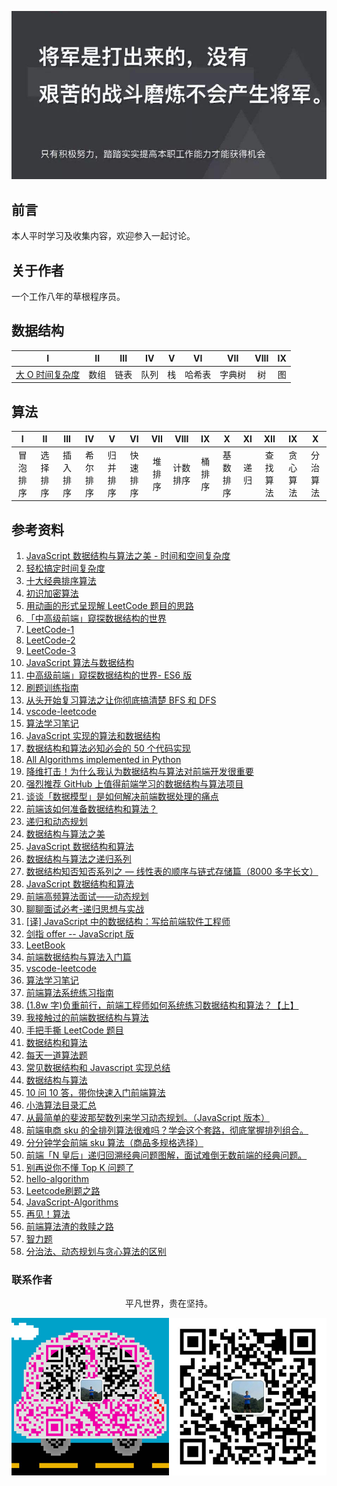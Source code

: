 ![image](./img/timg.jpg)
<br>

## 前言

本人平时学习及收集内容，欢迎参入一起讨论。

## 关于作者

一个工作八年的草根程序员。

## 数据结构

|                                                                     I                                                                     |  II  | III  |  IV  |  V  |   VI   |  VII   | VIII | IX  |
| :---------------------------------------------------------------------------------------------------------------------------------------: | :--: | :--: | :--: | :-: | :----: | :----: | :--: | :-: |
| [大 O 时间复杂度](https://github.com/cs-learning-record/algorithm/blob/master/%E5%A4%A7O%E6%97%B6%E9%97%B4%E5%A4%8D%E6%9D%82%E5%BA%A6.md) | 数组 | 链表 | 队列 | 栈  | 哈希表 | 字典树 |  树  | 图  |

## 算法

|    I     |    II    |   III    |    IV    |    V     |    VI    |  VII   |   VIII   |   IX   |    X     |  XI  |   XII    |    IX    |    X     |
| :------: | :------: | :------: | :------: | :------: | :------: | :----: | :------: | :----: | :------: | :--: | :------: | :------: | :------: |
| 冒泡排序 | 选择排序 | 插入排序 | 希尔排序 | 归并排序 | 快速排序 | 堆排序 | 计数排序 | 桶排序 | 基数排序 | 递归 | 查找算法 | 贪心算法 | 分治算法 | 回溯算法 |

## 参考资料

1. [JavaScript 数据结构与算法之美 - 时间和空间复杂度](https://github.com/biaochenxuying/blog/issues/29)
2. [轻松搞定时间复杂度](https://mp.weixin.qq.com/s/aUDrVMhFUT3LfsHfuBopTw)
3. [十大经典排序算法](https://github.com/hustcc/JS-Sorting-Algorithm)
4. [初识加密算法](https://mp.weixin.qq.com/s/8iBZ3_CIzw3kWjmPYACDrw)
5. [用动画的形式呈现解 LeetCode 题目的思路](https://github.com/MisterBooo/LeetCodeAnimation)
6. [「中高级前端」窥探数据结构的世界](https://juejin.im/post/5cd1ab3df265da03587c142a)
7. [LeetCode-1](https://github.com/azl397985856/leetcode)
8. [LeetCode-2](https://github.com/xcatliu/leetcode)
9. [LeetCode-3](https://github.com/LiangJunrong/document-library/tree/master/other-library/LeetCode)
10. [JavaScript 算法与数据结构](https://github.com/trekhleb/javascript-algorithms/blob/master/README.zh-CN.md)
11. [中高级前端」窥探数据结构的世界- ES6 版](https://juejin.im/post/5cd1ab3df265da03587c142a)
12. [刷题训练指南](https://github.com/apachecn/awesome-algorithm)
13. [从头开始复习算法之让你彻底搞清楚 BFS 和 DFS](https://mp.weixin.qq.com/s/AAsbpVevRRGEMrT7SdH60Q)
14. [vscode-leetcode](https://github.com/jdneo/vscode-leetcode)
15. [算法学习笔记](https://github.com/nonstriater/Learn-Algorithms)
16. [JavaScript 实现的算法和数据结构](https://github.com/ConardLi/awesome-coding-js)
17. [数据结构和算法必知必会的 50 个代码实现](https://github.com/wangzheng0822/algo)
18. [All Algorithms implemented in Python](https://github.com/TheAlgorithms/Python)
19. [降维打击！为什么我认为数据结构与算法对前端开发很重要](https://mp.weixin.qq.com/s/w532W5aVO67MyMeSpkI3uQ)
20. [强烈推荐 GitHub 上值得前端学习的数据结构与算法项目](https://segmentfault.com/a/1190000019842169)
21. [谈谈「数据模型」是如何解决前端数据处理的痛点](https://mp.weixin.qq.com/s/e061ugOvHoQqTe6EYqYHug)
22. [前端该如何准备数据结构和算法？](https://juejin.im/post/5d5b307b5188253da24d3cd1)
23. [递归和动态规划](https://mp.weixin.qq.com/s/GtnJYvvOoyeXH0h3tZZAkA)
24. [数据结构与算法之美](https://time.geekbang.org/column/article/39922)
25. [JavaScript 数据结构和算法](https://github.com/careteenL/data-structure_algorithm)
26. [数据结构与算法之递归系列](https://mp.weixin.qq.com/s/yy4LBfr-h5qvvQKncgFIug)
27. [数据结构知否知否系列之 — 线性表的顺序与链式存储篇（8000 多字长文）](https://mp.weixin.qq.com/s/wj8PJT1ZJNvYgpd_Kn8uoA)
28. [JavaScript 数据结构和算法](https://github.com/careteenL/data-structure_algorithm)
29. [前端高频算法面试——动态规划](https://mp.weixin.qq.com/s/po9s6cod7AGGqKsh5ufBjw)
30. [聊聊面试必考-递归思想与实战](https://juejin.im/post/5d85cda3f265da03b638e918)
31. [[译] JavaScript 中的数据结构：写给前端软件工程师](https://juejin.im/post/5de754faf265da33b12e8615)
32. [剑指 offer -- JavaScript 版](https://www.nowcoder.com/discuss/49349)
33. [LeetBook](https://github.com/hk029/leetbook)
34. [前端数据结构与算法入门篇](https://juejin.im/post/5d65ffa051882518e0056241)
35. [vscode-leetcode](https://github.com/jdneo/vscode-leetcode)
36. [算法学习笔记](https://github.com/nonstriater/Learn-Algorithms)
37. [前端算法系统练习指南](http://47.98.159.95/leetcode-js/nav/)
38. [(1.8w 字)负重前行，前端工程师如何系统练习数据结构和算法？【上】](https://juejin.im/post/5e2f88156fb9a02fdd38a184)
39. [我接触过的前端数据结构与算法](https://juejin.im/post/5958bac35188250d892f5c91)
40. [手把手撕 LeetCode 题目](https://github.com/labuladong/fucking-algorithm)
41. [数据结构和算法](https://reaperlee.cn/ds-al/)
42. [每天一道算法题](https://github.com/louzhedong/blog)
43. [常见数据结构和 Javascript 实现总结](https://segmentfault.com/a/1190000020011987)
44. [数据结构与算法](https://mp.weixin.qq.com/s/s0t6PP1fVu68dKop_CreIA)
45. [10 问 10 答，带你快速入门前端算法](https://mp.weixin.qq.com/s/i8NbR1LjqhQEPxOILPSacA)
46. [小浩算法目录汇总](https://mp.weixin.qq.com/s/3eJNKDTZ5y5icMnfv9Is_w)
47. [从最简单的斐波那契数列来学习动态规划。（JavaScript 版本）](https://mp.weixin.qq.com/s/Sj4mB0V9TXHB5XpQLsrTEw)
49. [前端电商 sku 的全排列算法很难吗？学会这个套路，彻底掌握排列组合。](https://juejin.im/post/5ee6d9026fb9a047e60815f1)
50. [分分钟学会前端 sku 算法（商品多规格选择）](https://juejin.im/post/5eef2fcee51d4574113a0203)
51. [前端「N 皇后」递归回溯经典问题图解，面试难倒无数前端的经典问题。](https://mp.weixin.qq.com/s/4d-fdX8wyjs1LS-mo9TQFg)
52. [别再说你不懂 Top K 问题了](https://mp.weixin.qq.com/s/tYUcigO8b4y59Pg7v6imzwss)
53. [hello-algorithm](https://github.com/geekxh/hello-algorithm)
54. [Leetcode刷题之路](https://zhuanlan.zhihu.com/yuzhenLeetcode)
55. [JavaScript-Algorithms](https://github.com/sisterAn/JavaScript-Algorithms)
56. [再见！算法](https://mp.weixin.qq.com/s/zl6Ruy0FY7EhMrrmcWASdw)
53. [前端算法渣的救赎之路](https://juejin.im/post/6844904175562653710)
54. [智力题](https://github.com/CavsZhouyou/Front-End-Interview-Notebook/blob/master/%E7%AE%97%E6%B3%95/%E6%99%BA%E5%8A%9B%E9%A2%98.md)
55. [分治法、动态规划与贪心算法的区别](https://github.com/coffe1891/frontend-hard-mode-interview/blob/master/2/2.1.6.md)

### 联系作者

<div align="center">
    <p>
        平凡世界，贵在坚持。
    </p>
    <img src="./img/contact.png" />
</div>

